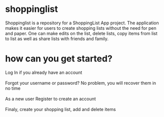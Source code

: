 # shoppinglist
Shoppinglist is a repository for a ShoppingList App project. The application makes it easier for users to create shopping lists without the need for pen and paper. One can make edits on the list, delete lists, copy items from list to list as well as share lists with friends and family.

# how can you get started?
Log In if you already have an account<br><br>
Forgot your username or password? No problem, you will recover them in no time<br><br>
As a new user Register to create an account<br><br>
Finaly, create your shopping list, add and delete items<br><br>
